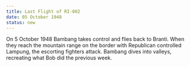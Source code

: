 ```yaml
---
title: Last Flight of RI-002
date: 05 October 1948 
status: new
---
```


On 5 October 1948 Bambang takes control and flies back to Branti. When
they reach the mountain range on the border with Republican controlled
Lampung, the escorting fighters attack. Bambang dives into valleys,
recreating what Bob did the previous week.
